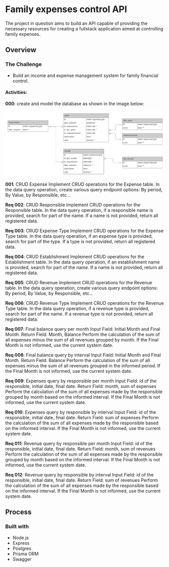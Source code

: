 # Family expenses control API

The project in question aims to build an API capable of providing the necessary resources for creating a fullstack application aimed at controlling family expenses.

## Overview

### The Challenge

- Build an income and expense management system for family financial control.

#### Activities:

**000**: create and model the database as shown in the image below:

<img src="/assets/model.png">

**001**: CRUD Expense Implement CRUD operations for the Expense table. In the data query operation, create various query endpoint options: By period, By Value, by Responsible, etc…

**Req 002**: CRUD Responsible Implement CRUD operations for the Responsible table. In the data query operation, if a responsible name is provided, search for part of the name. If a name is not provided, return all registered data.

**Req 003**: CRUD Expense Type Implement CRUD operations for the Expense Type table. In the data query operation, if an expense type is provided, search for part of the type. If a type is not provided, return all registered data.

**Req 004**: CRUD Establishment Implement CRUD operations for the Establishment table. In the data query operation, if an establishment name is provided, search for part of the name. If a name is not provided, return all registered data.

**Req 005**: CRUD Revenue Implement CRUD operations for the Revenue table. In the data query operation, create various query endpoint options: By period, By Value, by Responsible, etc…

**Req 006**: CRUD Revenue Type Implement CRUD operations for the Revenue Type table. In the data query operation, if a revenue type is provided, search for part of the name. If a revenue type is not provided, return all registered data.

**Req 007**: Final balance query per month Input Field: Initial Month and Final Month. Return Field: Month, Balance Perform the calculation of the sum of all expenses minus the sum of all revenues grouped by month. If the Final Month is not informed, use the current system date.

**Req 008**: Final balance query by interval Input Field: Initial Month and Final Month. Return Field: Balance Perform the calculation of the sum of all expenses minus the sum of all revenues grouped in the informed period. If the Final Month is not informed, use the current system date.

**Req 009**: Expenses query by responsible per month Input Field: id of the responsible, initial date, final date. Return Field: month, sum of expenses Perform the calculation of the sum of all expenses made by the responsible grouped by month based on the informed interval. If the Final Month is not informed, use the current system date.

**Req 010**: Expenses query by responsible by interval Input Field: id of the responsible, initial date, final date. Return Field: sum of expenses Perform the calculation of the sum of all expenses made by the responsible based on the informed interval. If the Final Month is not informed, use the current system date.

**Req 011**: Revenue query by responsible per month Input Field: id of the responsible, initial date, final date. Return Field: month, sum of revenues Perform the calculation of the sum of all expenses made by the responsible grouped by month based on the informed interval. If the Final Month is not informed, use the current system date.

**Req 012**: Revenue query by responsible by interval Input Field: id of the responsible, initial date, final date. Return Field: sum of revenues Perform the calculation of the sum of all expenses made by the responsible based on the informed interval. If the Final Month is not informed, use the current system date.

## Process

### Built with

- Node.js
- Express
- Postgres
- Prisma ORM
- Swagger
